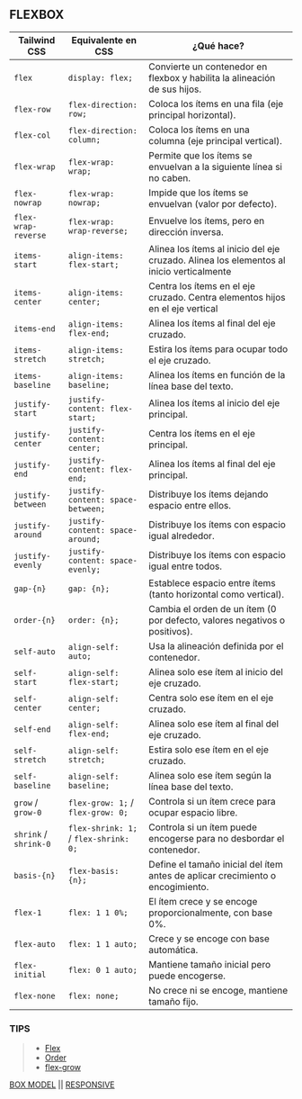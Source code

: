 ## FLEXBOX

| Tailwind CSS          | Equivalente en CSS                    | ¿Qué hace?                                                                               |
| --------------------- | ------------------------------------- | ---------------------------------------------------------------------------------------- |
| `flex`                | `display: flex;`                      | Convierte un contenedor en flexbox y habilita la alineación de sus hijos.                |
| `flex-row`            | `flex-direction: row;`                | Coloca los ítems en una fila (eje principal horizontal).                                 |
| `flex-col`            | `flex-direction: column;`             | Coloca los ítems en una columna (eje principal vertical).                                |
| `flex-wrap`           | `flex-wrap: wrap;`                    | Permite que los ítems se envuelvan a la siguiente línea si no caben.                     |
| `flex-nowrap`         | `flex-wrap: nowrap;`                  | Impide que los ítems se envuelvan (valor por defecto).                                   |
| `flex-wrap-reverse`   | `flex-wrap: wrap-reverse;`            | Envuelve los ítems, pero en dirección inversa.                                           |
| `items-start`         | `align-items: flex-start;`            | Alinea los ítems al inicio del eje cruzado. Alinea los elementos al inicio verticalmente |
| `items-center`        | `align-items: center;`                | Centra los ítems en el eje cruzado. Centra elementos hijos en el eje vertical            |
| `items-end`           | `align-items: flex-end;`              | Alinea los ítems al final del eje cruzado.                                               |
| `items-stretch`       | `align-items: stretch;`               | Estira los ítems para ocupar todo el eje cruzado.                                        |
| `items-baseline`      | `align-items: baseline;`              | Alinea los ítems en función de la línea base del texto.                                  |
| `justify-start`       | `justify-content: flex-start;`        | Alinea los ítems al inicio del eje principal.                                            |
| `justify-center`      | `justify-content: center;`            | Centra los ítems en el eje principal.                                                    |
| `justify-end`         | `justify-content: flex-end;`          | Alinea los ítems al final del eje principal.                                             |
| `justify-between`     | `justify-content: space-between;`     | Distribuye los ítems dejando espacio entre ellos.                                        |
| `justify-around`      | `justify-content: space-around;`      | Distribuye los ítems con espacio igual alrededor.                                        |
| `justify-evenly`      | `justify-content: space-evenly;`      | Distribuye los ítems con espacio igual entre todos.                                      |
| `gap-{n}`             | `gap: {n};`                           | Establece espacio entre ítems (tanto horizontal como vertical).                          |
| `order-{n}`           | `order: {n};`                         | Cambia el orden de un ítem (0 por defecto, valores negativos o positivos).               |
| `self-auto`           | `align-self: auto;`                   | Usa la alineación definida por el contenedor.                                            |
| `self-start`          | `align-self: flex-start;`             | Alinea solo ese ítem al inicio del eje cruzado.                                          |
| `self-center`         | `align-self: center;`                 | Centra solo ese ítem en el eje cruzado.                                                  |
| `self-end`            | `align-self: flex-end;`               | Alinea solo ese ítem al final del eje cruzado.                                           |
| `self-stretch`        | `align-self: stretch;`                | Estira solo ese ítem en el eje cruzado.                                                  |
| `self-baseline`       | `align-self: baseline;`               | Alinea solo ese ítem según la línea base del texto.                                      |
| `grow` / `grow-0`     | `flex-grow: 1;` / `flex-grow: 0;`     | Controla si un ítem crece para ocupar espacio libre.                                     |
| `shrink` / `shrink-0` | `flex-shrink: 1;` / `flex-shrink: 0;` | Controla si un ítem puede encogerse para no desbordar el contenedor.                     |
| `basis-{n}`           | `flex-basis: {n};`                    | Define el tamaño inicial del ítem antes de aplicar crecimiento o encogimiento.           |
| `flex-1`              | `flex: 1 1 0%;`                       | El ítem crece y se encoge proporcionalmente, con base 0%.                                |
| `flex-auto`           | `flex: 1 1 auto;`                     | Crece y se encoge con base automática.                                                   |
| `flex-initial`        | `flex: 0 1 auto;`                     | Mantiene tamaño inicial pero puede encogerse.                                            |
| `flex-none`           | `flex: none;`                         | No crece ni se encoge, mantiene tamaño fijo.                                             |

### TIPS

> - [Flex](https://tailwindcss.com/docs/flex)
> - [Order](https://tailwindcss.com/docs/order)
> - [flex-grow](https://tailwindcss.com/docs/flex-grow)

[BOX MODEL](./04-box-model.md) || [RESPONSIVE](./06-responsive.md)
